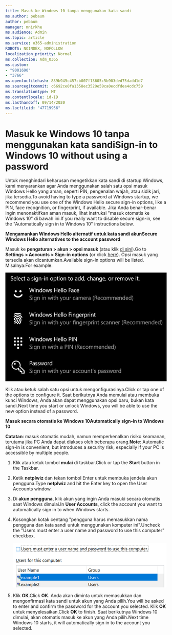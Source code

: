 ```yaml
---
title: Masuk ke Windows 10 tanpa menggunakan kata sandi
ms.author: pebaum
author: pebaum
manager: mnirkhe
ms.audience: Admin
ms.topic: article
ms.service: o365-administration
ROBOTS: NOINDEX, NOFOLLOW
localization_priority: Normal
ms.collection: Adm_O365
ms.custom:
- "9001690"
- "3766"
ms.openlocfilehash: 839b945c457cb007f13605c5b903ded75dadd1d7
ms.sourcegitcommit: c6692ce0fa1358ec3529e59ca0ecdfdea4cdc759
ms.translationtype: MT
ms.contentlocale: id-ID
ms.lasthandoff: 09/14/2020
ms.locfileid: "47719956"
---
```

# <a name="sign-in-to-windows-10-without-using-a-password"></a><span data-ttu-id="54f36-102">Masuk ke Windows 10 tanpa menggunakan kata sandi</span><span class="sxs-lookup"><span data-stu-id="54f36-102">Sign-in to Windows 10 without using a password</span></span>

<span data-ttu-id="54f36-103">Untuk menghindari keharusan mengetikkan kata sandi di startup Windows, kami menyarankan agar Anda menggunakan salah satu opsi masuk Windows Hello yang aman, seperti PIN, pengenalan wajah, atau sidik jari, jika tersedia.</span><span class="sxs-lookup"><span data-stu-id="54f36-103">To avoid having to type a password at Windows startup, we recommend you use one of the Windows Hello secure sign-in options, like a PIN, face recognition, or fingerprint, if available.</span></span> <span data-ttu-id="54f36-104">Jika Anda benar-benar ingin menonaktifkan aman masuk, lihat instruksi "masuk otomatis ke Windows 10" di bawah ini.</span><span class="sxs-lookup"><span data-stu-id="54f36-104">If you really want to disable secure sign-in, see the "Automatically sign in to Windows 10" instructions below.</span></span>

<span data-ttu-id="54f36-105">**Mengamankan Windows Hello alternatif untuk kata sandi akun**</span><span class="sxs-lookup"><span data-stu-id="54f36-105">**Secure Windows Hello alternatives to the account password**</span></span>

<span data-ttu-id="54f36-106">Masuk ke **pengaturan > akun > opsi masuk** (atau klik [di sini](ms-settings:signinoptions?activationSource=GetHelp)).</span><span class="sxs-lookup"><span data-stu-id="54f36-106">Go to **Settings  > Accounts > Sign-in options** (or click [here](ms-settings:signinoptions?activationSource=GetHelp)).</span></span> <span data-ttu-id="54f36-107">Opsi masuk yang tersedia akan dicantumkan.</span><span class="sxs-lookup"><span data-stu-id="54f36-107">Available sign-in options will be listed.</span></span> <span data-ttu-id="54f36-108">Misalnya:</span><span class="sxs-lookup"><span data-stu-id="54f36-108">For example:</span></span>

![Opsi masuk.](media/sign-in-options.png)

<span data-ttu-id="54f36-110">Klik atau ketuk salah satu opsi untuk mengonfigurasinya.</span><span class="sxs-lookup"><span data-stu-id="54f36-110">Click or tap one of the options to configure it.</span></span> <span data-ttu-id="54f36-111">Saat berikutnya Anda memulai atau membuka kunci Windows, Anda akan dapat menggunakan opsi baru, bukan kata sandi.</span><span class="sxs-lookup"><span data-stu-id="54f36-111">Next time you start or unlock Windows, you will be able to use the new option instead of a password.</span></span> 

<span data-ttu-id="54f36-112">**Masuk secara otomatis ke Windows 10**</span><span class="sxs-lookup"><span data-stu-id="54f36-112">**Automatically sign-in to Windows 10**</span></span>

<span data-ttu-id="54f36-113">**Catatan**: masuk otomatis mudah, namun memperkenalkan risiko keamanan, terutama jika PC Anda dapat diakses oleh beberapa orang.</span><span class="sxs-lookup"><span data-stu-id="54f36-113">**Note**: Automatic sign-in is convenient, but introduces a security risk, especially if your PC is accessible by multiple people.</span></span> 

1. <span data-ttu-id="54f36-114">Klik atau ketuk tombol **mulai** di taskbar.</span><span class="sxs-lookup"><span data-stu-id="54f36-114">Click or tap the **Start** button in the Taskbar.</span></span>

2. <span data-ttu-id="54f36-115">Ketik **netplwiz** dan tekan tombol Enter untuk membuka jendela akun pengguna.</span><span class="sxs-lookup"><span data-stu-id="54f36-115">Type **netplwiz** and hit the Enter key to open the User Accounts window.</span></span>

3. <span data-ttu-id="54f36-116">Di **akun pengguna**, klik akun yang ingin Anda masuki secara otomatis saat Windows dimulai.</span><span class="sxs-lookup"><span data-stu-id="54f36-116">In **User Accounts**, click the account you want to automatically sign in to when Windows starts.</span></span>

4. <span data-ttu-id="54f36-117">Kosongkan kotak centang "pengguna harus memasukkan nama pengguna dan kata sandi untuk menggunakan komputer ini".</span><span class="sxs-lookup"><span data-stu-id="54f36-117">Uncheck the "Users must enter a user name and password to use this computer" checkbox.</span></span>

    ![Pengguna harus memasukkan opsi nama pengguna dan kata sandi.](media/users-must-enter-username.png)

5. <span data-ttu-id="54f36-119">Klik **OK**.</span><span class="sxs-lookup"><span data-stu-id="54f36-119">Click **OK**.</span></span> <span data-ttu-id="54f36-120">Anda akan diminta untuk memasukkan dan mengonfirmasi kata sandi untuk akun yang Anda pilih.</span><span class="sxs-lookup"><span data-stu-id="54f36-120">You will be asked to enter and confirm the password for the account you selected.</span></span> <span data-ttu-id="54f36-121">Klik **OK** untuk menyelesaikan.</span><span class="sxs-lookup"><span data-stu-id="54f36-121">Click **OK** to finish.</span></span> <span data-ttu-id="54f36-122">Saat berikutnya Windows 10 dimulai, akan otomatis masuk ke akun yang Anda pilih.</span><span class="sxs-lookup"><span data-stu-id="54f36-122">Next time Windows 10 starts, it will automatically sign in to the account you selected.</span></span>
